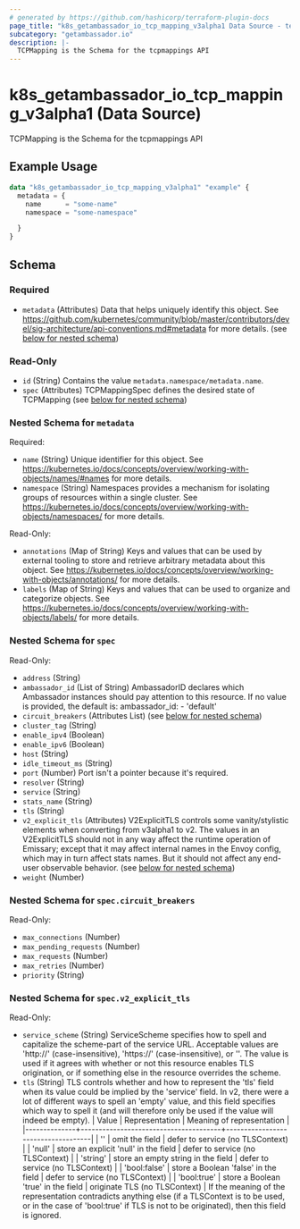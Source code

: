 ```yaml
---
# generated by https://github.com/hashicorp/terraform-plugin-docs
page_title: "k8s_getambassador_io_tcp_mapping_v3alpha1 Data Source - terraform-provider-k8s"
subcategory: "getambassador.io"
description: |-
  TCPMapping is the Schema for the tcpmappings API
---
```


# k8s_getambassador_io_tcp_mapping_v3alpha1 (Data Source)

TCPMapping is the Schema for the tcpmappings API

## Example Usage

```terraform
data "k8s_getambassador_io_tcp_mapping_v3alpha1" "example" {
  metadata = {
    name      = "some-name"
    namespace = "some-namespace"

  }
}
```

<!-- schema generated by tfplugindocs -->
## Schema

### Required

- `metadata` (Attributes) Data that helps uniquely identify this object. See https://github.com/kubernetes/community/blob/master/contributors/devel/sig-architecture/api-conventions.md#metadata for more details. (see [below for nested schema](#nestedatt--metadata))

### Read-Only

- `id` (String) Contains the value `metadata.namespace/metadata.name`.
- `spec` (Attributes) TCPMappingSpec defines the desired state of TCPMapping (see [below for nested schema](#nestedatt--spec))

<a id="nestedatt--metadata"></a>
### Nested Schema for `metadata`

Required:

- `name` (String) Unique identifier for this object. See https://kubernetes.io/docs/concepts/overview/working-with-objects/names/#names for more details.
- `namespace` (String) Namespaces provides a mechanism for isolating groups of resources within a single cluster. See https://kubernetes.io/docs/concepts/overview/working-with-objects/namespaces/ for more details.

Read-Only:

- `annotations` (Map of String) Keys and values that can be used by external tooling to store and retrieve arbitrary metadata about this object. See https://kubernetes.io/docs/concepts/overview/working-with-objects/annotations/ for more details.
- `labels` (Map of String) Keys and values that can be used to organize and categorize objects. See https://kubernetes.io/docs/concepts/overview/working-with-objects/labels/ for more details.


<a id="nestedatt--spec"></a>
### Nested Schema for `spec`

Read-Only:

- `address` (String)
- `ambassador_id` (List of String) AmbassadorID declares which Ambassador instances should pay attention to this resource. If no value is provided, the default is:  ambassador_id: - 'default'
- `circuit_breakers` (Attributes List) (see [below for nested schema](#nestedatt--spec--circuit_breakers))
- `cluster_tag` (String)
- `enable_ipv4` (Boolean)
- `enable_ipv6` (Boolean)
- `host` (String)
- `idle_timeout_ms` (String)
- `port` (Number) Port isn't a pointer because it's required.
- `resolver` (String)
- `service` (String)
- `stats_name` (String)
- `tls` (String)
- `v2_explicit_tls` (Attributes) V2ExplicitTLS controls some vanity/stylistic elements when converting from v3alpha1 to v2.  The values in an V2ExplicitTLS should not in any way affect the runtime operation of Emissary; except that it may affect internal names in the Envoy config, which may in turn affect stats names.  But it should not affect any end-user observable behavior. (see [below for nested schema](#nestedatt--spec--v2_explicit_tls))
- `weight` (Number)

<a id="nestedatt--spec--circuit_breakers"></a>
### Nested Schema for `spec.circuit_breakers`

Read-Only:

- `max_connections` (Number)
- `max_pending_requests` (Number)
- `max_requests` (Number)
- `max_retries` (Number)
- `priority` (String)


<a id="nestedatt--spec--v2_explicit_tls"></a>
### Nested Schema for `spec.v2_explicit_tls`

Read-Only:

- `service_scheme` (String) ServiceScheme specifies how to spell and capitalize the scheme-part of the service URL.  Acceptable values are 'http://' (case-insensitive), 'https://' (case-insensitive), or ''.  The value is used if it agrees with whether or not this resource enables TLS origination, or if something else in the resource overrides the scheme.
- `tls` (String) TLS controls whether and how to represent the 'tls' field when its value could be implied by the 'service' field.  In v2, there were a lot of different ways to spell an 'empty' value, and this field specifies which way to spell it (and will therefore only be used if the value will indeed be empty).  | Value        | Representation                        | Meaning of representation          | |--------------+---------------------------------------+------------------------------------| | ''           | omit the field                        | defer to service (no TLSContext)   | | 'null'       | store an explicit 'null' in the field | defer to service (no TLSContext)   | | 'string'     | store an empty string in the field    | defer to service (no TLSContext)   | | 'bool:false' | store a Boolean 'false' in the field  | defer to service (no TLSContext)   | | 'bool:true'  | store a Boolean 'true' in the field   | originate TLS (no TLSContext)      |  If the meaning of the representation contradicts anything else (if a TLSContext is to be used, or in the case of 'bool:true' if TLS is not to be originated), then this field is ignored.
